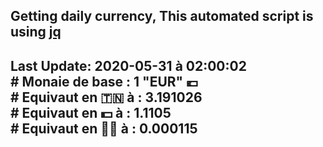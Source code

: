 ## Getting daily currency, This automated script is using [jq](https://stedolan.github.io/jq/)
## Last Update:  2020-05-31 à 02:00:02 </br># Monaie de base : 1 "EUR" 💶 </br> # Equivaut en 🇹🇳 à :  3.191026 </br> # Equivaut en 💵 à : 1.1105</br> # Equivaut en 🐱‍💻 à :  0.000115
